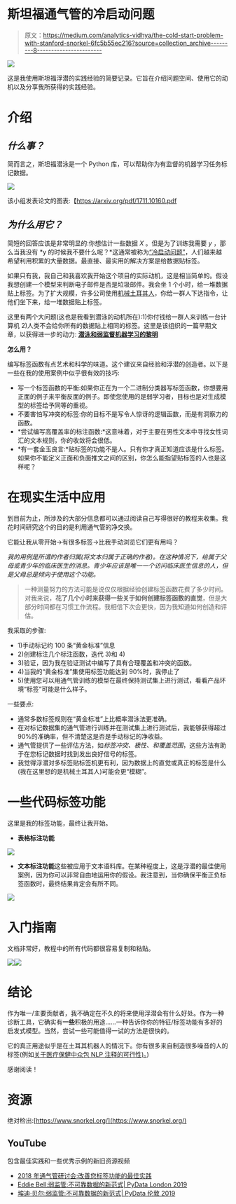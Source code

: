 # 斯坦福通气管的冷启动问题

> 原文：<https://medium.com/analytics-vidhya/the-cold-start-problem-with-stanford-snorkel-6fc5b55ec216?source=collection_archive---------8----------------------->

[![](img/0b63370cf7dd148ff5d19745b8403240.png)](https://www.snorkel.org/)

这是我使用斯坦福浮潜的实践经验的简要记录。它旨在介绍问题空间、使用它的动机以及分享我所获得的实践经验。

# 介绍

## *什么事？*

简而言之，斯坦福潜泳是一个 Python 库，可以帮助你为有监督的机器学习任务标记数据。

![](img/6cb1a4f7071f4e07e6a9ecb105c1fdb8.png)

该小组发表论文的图表:【https://arxiv.org/pdf/1711.10160.pdf 

## *为什么用它？*

简短的回答应该是非常明显的:你想估计一些数据 *X* 。但是为了训练我需要 *y* ，那么当我没有 *y 的时候我不要什么呢？*这通常被称为[“冷启动问题”](https://www.kdnuggets.com/2019/01/data-scientist-dilemma-cold-start-machine-learning.html)，人们越来越希望利用积累的大量数据。最直接、最实用的解决方案是给数据贴标签。

如果只有我，我自己和我喜欢我开始这个项目的实际动机，这是相当简单的。假设我想创建一个模型来判断电子邮件是否是垃圾邮件。我会坐 1 个小时，给一堆数据贴上标签。为了扩大规模，许多公司使用[机械土耳其人](https://www.mturk.com/)，你给一群人下达指令，让他们坐下来，给一堆数据贴上标签。

这里有两个大问题(这也是我看到潜泳的动机所在):1)你付钱给一群人来训练一台计算机 2)人类不会给你所有的数据贴上相同的标签。这里是该组织的一篇早期文章，以获得进一步的动力: [**潜泳和弱监督机器学习的黎明**](https://dawn.cs.stanford.edu/2017/05/08/snorkel/)

**怎么用？**

编写标签函数有点艺术和科学的味道。这个建议来自经验和浮潜的创造者。以下是一些在我的使用案例中似乎很有效的技巧:

*   写一个标签函数的平衡:如果你正在为一个二进制分类器写标签函数，你想要用正面的例子来平衡反面的例子。即使您使用的是弱学习者，目标也是对生成模型的标签给予同等的重视。
*   不要害怕写冲突的标签:你的目标不是写令人惊讶的逻辑函数，而是有洞察力的函数。
*   *尝试编写高覆盖率的标注函数:*这意味着，对于主要在男性文本中寻找女性词汇的文本规则，你的收敛将会很低。
*   *有一套金玉良言:*贴标签的功能不是人。只有你才真正知道应该是什么标签。如果你不能定义正面和负面推文之间的区别，你怎么能指望贴标签的人也是这样呢？

# 在现实生活中应用

到目前为止，所涉及的大部分信息都可以通过阅读自己写得很好的教程来收集。我花时间研究这个的目的是利用通气管的净交换。

它能让我从零开始→有很多标签→比我手动浏览它们更有用吗？

*我的用例是所谓的作者归属(将文本归属于正确的作者)。在这种情况下，给属于父母或青少年的临床医生的消息。青少年应该是唯一一个访问临床医生信息的人，但是父母总是倾向于使用这个功能。*

> 一种测量努力的方法可能是说仅仅根据经验创建标签函数花费了多少时间。对我来说，**花了几个小时来获得一些关于如何创建标签函数的直觉**，但是大部分时间都在习惯工作流程。我相信下次会更快，因为我知道如何创造和评估。

我采取的步骤:

*   1)手动标记约 100 条“黄金标准”信息
*   2)创建标注几个标注函数，迭代 3)和 4)
*   3)验证，因为我在验证测试中编写了具有合理覆盖和冲突的函数。
*   4)当我的“黄金标准”集使用标签功能达到 90%时，我停止了
*   5)使用您可以用通气管训练的模型在最终保持测试集上进行测试，看看产品环境“标签”可能是什么样子。

一些要点:

*   通常多数标签规则在“黄金标准”上比概率潜泳法更准确。
*   在对标记数据集的通气管进行训练并在测试集上进行测试后，我能够获得超过 90%的准确率，但不清楚这是否是手动标记的净收益。
*   通气管提供了一些评估方法，如*标签冲突、极性、*和*覆盖范围*，这些方法有助于在您标记数据时找到发出良好信号的标签。
*   我觉得浮潜对多标签贴标签机更有利，因为数据上的直觉或真正的标签是什么(我在这里想的是机械土耳其人)可能会更“模糊”。

# 一些代码标签功能

这里是我的标签功能，最终让我开始。

*   **表格标注功能**

![](img/14f9daf8d8053fc5933fdf667395a658.png)

*   **文本标注功能**这些被应用于文本语料库。在某种程度上，这是浮潜的最佳使用案例，因为你可以非常自由地运用你的假设。我注意到，当你确保平衡正负标签函数时，最终结果肯定会有所不同。

![](img/2fc65d58d5be559ef526344079641feb.png)

# 入门指南

文档非常好，教程中的所有代码都很容易复制和粘贴。

[![](img/c7739441c4cafcde39c926c2ebc6edb5.png)](https://www.snorkel.org/get-started/)[![](img/e3c82407ee4d23744c93da51eca48242.png)](https://www.snorkel.org/use-cases/)

# 结论

作为唯一/主要贡献者，我不确定在不久的将来使用浮潜会有什么好处。作为一种诊断工具，它确实有**一些**积极的用途……一种告诉你你的特征/标签功能有多好的启发式模型。当然，尝试一些可能值得一试的方法是很快的。

它的真正用途似乎是在土耳其机器人的情况下。你有很多来自制造很多噪音的人的标签(例如[关于医疗保健中众包 NLP 注释的可行性)。](https://roamanalytics.com/2018/07/26/on-the-viability-of-crowdsourcing-nlp-annotations-in-healthcare/))

感谢阅读！

# 资源

绝对检出:[https://www.snorkel.org/](https://www.snorkel.org/)

## **YouTube**

包含最佳实践和一些优秀示例的新旧资源视频

*   [2018 年通气管研讨会:改善您标签功能的最佳实践](https://www.youtube.com/watch?v=mrIkus844B4)
*   [Eddie Bell:弱监管:不可靠数据的新范式| PyData London 2019](https://www.youtube.com/watch?v=KRcgteDTm3k)
*   [埃迪·贝尔:弱监管:不可靠数据的新范式| PyData 伦敦 2019](https://www.youtube.com/watch?v=KRcgteDTm3k)